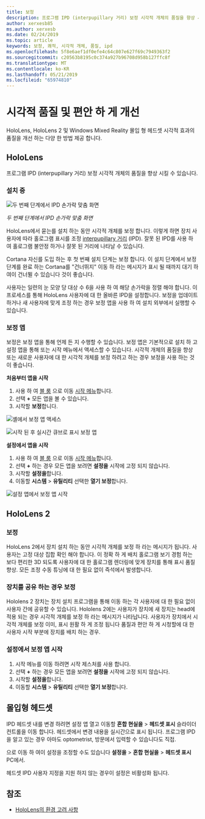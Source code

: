 ```yaml
---
title: 보정
description: 프로그램 IPD (interpupillary 거리) 보정 시각적 개체의 품질을 향상 시킬 수 있습니다. HoloLens와 Windows Mixed Reality 몰입 형 헤드셋 IPD 사용자 지정 하는 방법을 제공 합니다.
author: xerxesb85
ms.author: xerxesb
ms.date: 02/24/2019
ms.topic: article
keywords: 보정, 쾌적, 시각적 개체, 품질, ipd
ms.openlocfilehash: 5f8e6aef1df0efe4c64c807e627f69c7949363f2
ms.sourcegitcommit: c20563b8195c0c374a927b96708d958b127ffc8f
ms.translationtype: MT
ms.contentlocale: ko-KR
ms.lasthandoff: 05/21/2019
ms.locfileid: "65974810"
---
```

# <a name="improve-visual-quality-and-comfort"></a>시각적 품질 및 편안 하 게 개선
HoloLens, HoloLens 2 및 Windows Mixed Reality 몰입 형 헤드셋 시각적 효과의 품질을 개선 하는 다양 한 방법 제공 합니다. 

## <a name="hololens"></a>HoloLens

프로그램 IPD (interpupillary 거리) 보정 시각적 개체의 품질을 향상 시킬 수 있습니다.

### <a name="during-setup"></a>설치 중

![두 번째 단계에서 IPD 손가락 맞춤 화면](images/ipd-finger-alignment-300px.jpg)<br>

*두 번째 단계에서 IPD 손가락 맞춤 화면*

HoloLens에서 묻는를 설치 하는 동안 시각적 개체를 보정 합니다. 이렇게 하면 장치 사용자에 따라 홀로그램 표시를 조정 [interpupillary 거리](https://en.wikipedia.org/wiki/Interpupillary_distance) (IPD). 잘못 된 IPD를 사용 하 여 홀로그램 불안정 하거나 잘못 된 거리에 나타날 수 있습니다.

Cortana 자신를 도입 하는 후 첫 번째 설치 단계는 보정 합니다. 이 설치 단계에서 보정 단계를 완료 하는 Cortana를 "건너뛰지" 이동 하 라는 메시지가 표시 될 때까지 대기 하 여이 건너뛸 수 있습니다 것이 좋습니다.

사용자는 일련의 눈 모양 당 대상 수 6을 사용 하 여 해당 손가락을 정렬 해야 합니다. 이 프로세스를 통해 HoloLens 사용자에 대 한 올바른 IPD을 설정합니다. 보정을 업데이트 하거나 새 사용자에 맞게 조정 하는 경우 보정 앱을 사용 하 여 설치 외부에서 실행할 수 있습니다.

### <a name="calibration-app"></a>보정 앱

보정은 보정 앱을 통해 언제 든 지 수행할 수 있습니다. 보정 앱은 기본적으로 설치 하 고 설정 앱을 통해 또는 시작 메뉴에서 액세스할 수 있습니다. 시각적 개체의 품질을 향상 또는 새로운 사용자에 대 한 시각적 개체를 보정 하려고 하는 경우 보정을 사용 하는 것이 좋습니다.

**처음부터 앱을 시작**
1. 사용 하 여 [블 룸](gestures.md#bloom) 으로 이동 [시작 메뉴](navigating-the-windows-mixed-reality-home.md#start-menu)합니다.
2. 선택 **+** 모든 앱을 볼 수 있습니다.
3. 시작할 **보정**합니다.

![셸에서 보정 앱 액세스](images/calibration-shell.png)

![시작 된 후 실시간 큐브로 표시 보정 앱](images/calibration-livecube-200px.png)

**설정에서 앱을 시작**
1. 사용 하 여 [블 룸](gestures.md#bloom) 으로 이동 [시작 메뉴](navigating-the-windows-mixed-reality-home.md#start-menu)합니다.
2. 선택 **+** 하는 경우 모든 앱을 보려면 **설정을** 시작에 고정 되지 않습니다.
3. 시작할 **설정을**합니다.
4. 이동할 **시스템** > **유틸리티** 선택한 **열기 보정**합니다.

![설정 앱에서 보정 앱 시작](images/calibration-settings-500px.jpg)

## <a name="hololens-2"></a>HoloLens 2

### <a name="calibration"></a>보정 

HoloLens 2에서 장치 설치 하는 동안 시각적 개체를 보정 하 라는 메시지가 됩니다. 사용자는 고정 대상 집합 확인 해야 합니다. 이 정확 하 게 배치 홀로그램 보기 경험 하는 보다 편리한 3D 되도록 사용자에 대 한 홀로그램 렌더링에 맞게 장치를 통해 표시 품질 향상. 모든 조정 수동 튜닝에 대 한 필요 없이 즉석에서 발생합니다. 

### <a name="calibration-when-sharing-a-device"></a>장치를 공유 하는 경우 보정 

Hololens 2 장치는 장치 설치 프로그램을 통해 이동 하는 각 사용자에 대 한 필요 없이 사용자 간에 공유할 수 있습니다. Hololens 2에는 사용자가 장치에 새 장치는 head에 적용 되는 경우 시각적 개체를 보정 하 라는 메시지가 나타납니다. 사용자가 장치에서 시각적 개체를 보정 이미, 표시 원활 하 게 조정 됩니다 품질과 편안 하 게 시청할에 대 한 사용자 시작 부분에 장치를 배치 하는 경우.  

### <a name="launching-the-calibration-app-from-settings"></a>설정에서 보정 앱 시작
1. 시작 메뉴를 이동 하려면 시작 제스처를 사용 합니다.
2. 선택 **+** 하는 경우 모든 앱을 보려면 **설정을** 시작에 고정 되지 않습니다.
3. 시작할 **설정을**합니다.
4. 이동할 **시스템** > **유틸리티** 선택한 **열기 보정**합니다.

## <a name="immersive-headsets"></a>몰입형 헤드셋

IPD 헤드셋 내를 변경 하려면 설정 앱 열고 이동할 **혼합 현실을** > **헤드셋 표시** 슬라이더 컨트롤을 이동 합니다. 헤드셋에서 변경 내용을 실시간으로 표시 됩니다. 프로그램 IPD을 알고 있는 경우 아마도 optometrist, 방문에서 입력할 수 있습니다도 직접.

으로 이동 하 여이 설정을 조정할 수도 있습니다 **설정을** > **혼합 현실을** > **헤드셋 표시** PC에서.

헤드셋 IPD 사용자 지정을 지원 하지 않는 경우이 설정은 비활성화 됩니다.

## <a name="see-also"></a>참조
* [HoloLens의 환경 고려 사항](environment-considerations-for-hololens.md)
